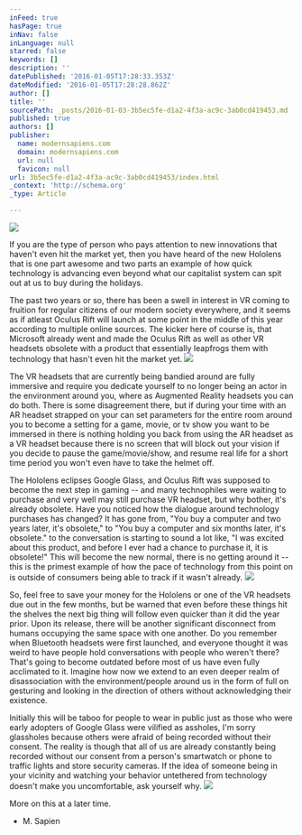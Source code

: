 ```yaml
---
inFeed: true
hasPage: true
inNav: false
inLanguage: null
starred: false
keywords: []
description: ''
datePublished: '2016-01-05T17:28:33.353Z'
dateModified: '2016-01-05T17:28:28.862Z'
author: []
title: ''
sourcePath: _posts/2016-01-03-3b5ec5fe-d1a2-4f3a-ac9c-3ab0cd419453.md
published: true
authors: []
publisher:
  name: modernsapiens.com
  domain: modernsapiens.com
  url: null
  favicon: null
url: 3b5ec5fe-d1a2-4f3a-ac9c-3ab0cd419453/index.html
_context: 'http://schema.org'
_type: Article

---
```

![](http://modernsapiens.com/wp-content/uploads/2015/01/hololens.jpg)

If you are the type of person who pays attention to new innovations that haven't even hit the market yet, then you have heard of the new Hololens that is one part awesome and two parts an example of how quick technology is advancing even beyond what our capitalist system can spit out at us to buy during the holidays. 

The past two years or so, there has been a swell in interest in VR coming to fruition for regular citizens of our modern society everywhere, and it seems as if atleast Oculus Rift will launch at some point in the middle of this year according to multiple online sources. The kicker here of course is, that Microsoft already went and made the Oculus Rift as well as other VR headsets obsolete with a product that essentially leapfrogs them with technology that hasn't even hit the market yet.
![](https://the-grid-user-content.s3-us-west-2.amazonaws.com/86795fef-2f49-4385-8853-cbeb7c597ed4.jpg)

The VR headsets that are currently being bandied around are fully immersive and require you dedicate yourself to no longer being an actor in the environment around you, where as Augmented Reality headsets you can do both. There is some disagreement there, but if during your time with an AR headset strapped on your can set parameters for the entire room around you to become a setting for a game, movie, or tv show you want to be immersed in there is nothing holding you back from using the AR headset as a VR headset because there is no screen that will block out your vision if you decide to pause the game/movie/show, and resume real life for a short time period you won't even have to take the helmet off. 

The Hololens eclipses Google Glass, and Oculus Rift was supposed to become the next step in gaming -- and many technophiles were waiting to purchase and very well may still purchase VR headset, but why bother, it's already obsolete.
Have you noticed how the dialogue around technology purchases has changed? It has gone from, "You buy a computer and two years later, it's obsolete," to "You buy a computer and six months later, it's obsolete." to the conversation is starting to sound a lot like, "I was excited about this product, and before I ever had a chance to purchase it, it is obsolete!" This will become the new normal, there is no getting around it -- this is the primest example of how the pace of technology from this point on is outside of consumers being able to track if it wasn't already. ![](https://the-grid-user-content.s3-us-west-2.amazonaws.com/ce7c3e75-1433-45ae-98c5-dfaeafb269c2.png)

So, feel free to save your money for the Hololens or one of the VR headsets due out in the few months, but be warned that even before these things hit the shelves the next big thing will follow even quicker than it did the year prior. 
Upon its release, there will be another significant disconnect from humans occupying the same space with one another. Do you remember when Bluetooth headsets were first launched, and everyone thought it was weird to have people hold conversations with people who weren't there? That's going to become outdated before most of us have even fully acclimated to it. Imagine how now we extend to an even deeper realm of disassociation with the environment/people around us in the form of full on gesturing and looking in the direction of others without acknowledging their existence. 

Initially this will be taboo for people to wear in public just as those who were early adopters of Google Glass were vilified as assholes, I'm sorry glassholes because others were afraid of being recorded without their consent. The reality is though that all of us are already constantly being recorded without our consent from a person's smartwatch or phone to traffic lights and store security cameras. If the idea of someone being in your vicinity and watching your behavior untethered from technology doesn't make you uncomfortable, ask yourself why. ![](https://the-grid-user-content.s3-us-west-2.amazonaws.com/3db8b65d-40a5-40eb-9376-93bdfbbebd56.jpg)

More on this at a later time.
- M. Sapien